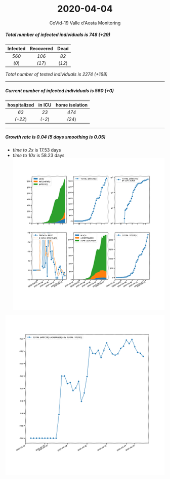 <div align='center'>

# 2020-04-04
CoVid-19 Valle d'Aosta Monitoring
</div>

##### Total number of infected individuals is 748 (+29)
Infected | Recovered | Dead
:---: | :---: | :---:
*560* | *106* | *82*
*(0*) | *(17*) | (*12*)

*Total number of tested individuals is 2274 (+168)*
***
##### Current number of infected individuals is 560 (+0)
hospitalized | in ICU | home isolation
:---: | :---: | :---:
*63* |*23* |*474*
*(-22*) |*(-2*) |*(24*)
***
##### Growth rate is 0.04 (5 days smoothing is 0.05)
- *time to 2x* is 17.53 days
- *time to 10x* is 58.23 days
![stats][stats]

![infected_normalized][infected_normalized]

[stats]: stats_Valled'Aosta.png
[infected_normalized]: infected_normalized_Valled'Aosta.png
